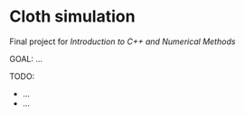 # Cloth simulation
Final project for *Introduction to C++ and Numerical Methods*

GOAL: ...

TODO:
- ...
- ...
